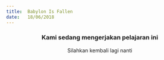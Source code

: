 ```yaml
---
title:  Babylon Is Fallen
date:   18/06/2018
---
```


### <center>Kami sedang mengerjakan pelajaran ini</center>
<center>Silahkan kembali lagi nanti</center>